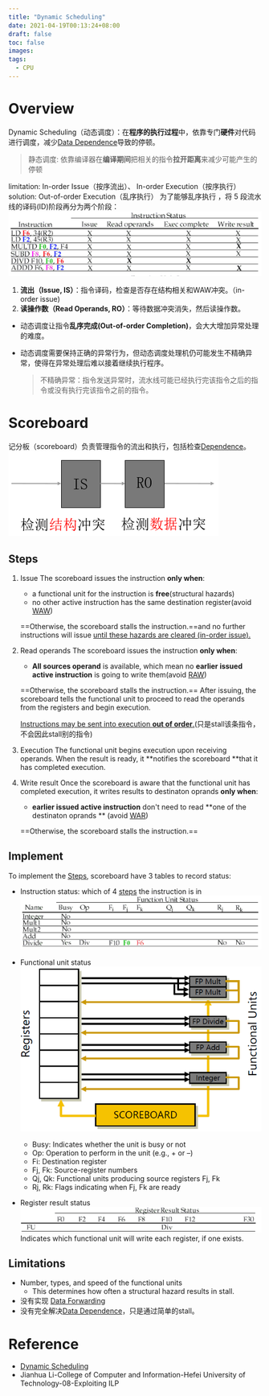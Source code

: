 ```yaml
---
title: "Dynamic Scheduling"
date: 2021-04-19T00:13:24+08:00
draft: false
toc: false
images:
tags:
  - CPU
---
```

# Overview
Dynamic Scheduling（动态调度）：在**程序的执行过程**中，依靠专门**硬件**对代码进行调度，减少[Data Dependence](Dependence.md#Data%20Dependence)导致的停顿。
>静态调度: 依靠编译器在**编译期间**把相关的指令**拉开距离**来减少可能产生的停顿

limitation: In-order Issue（按序流出）、 In-order Execution（按序执行）
solution: Out-of-order Execution（乱序执行）
为了能够乱序执行 ，将 5 段流水线的译码(ID)阶段再分为两个阶段：
![525](https://raw.githubusercontent.com/cluckl/Pinnned-repo/master/img/20210424155306.png)

1. **流出（Issue, IS）**：指令译码，检查是否存在结构相关和WAW冲突。（in-order	issue)
2. **读操作数（Read Operands, RO）**：等待数据冲突消失，然后读操作数。

* 动态调度让指令**乱序完成(Out-of-order Completion)**，会大大增加异常处理的难度。
* 动态调度需要保持正确的异常行为，但动态调度处理机仍可能发生不精确异常，使得在异常处理后难以接着继续执行程序。
	
	> 不精确异常：指令发送异常时，流水线可能已经执行完该指令之后的指令或没有执行完该指令之前的指令。

# Scoreboard
记分板（scoreboard）负责管理指令的流出和执行，包括检查[Dependence](Dependence.md)。
![](https://raw.githubusercontent.com/cluckl/Pinnned-repo/master/img/20210424155307.png)
## Steps
1. Issue
	The scoreboard issues the instruction **only when**:
	* a functional unit for the instruction is **free**(structural hazards)
	* no other active instruction  has the same destination register(avoid [WAW](Dependence.md#WAW)) 
	
	==Otherwise,  the scoreboard stalls the instruction.==and no further instructions will issue <u>until these hazards are cleared (in-order issue).</u>

2. Read operands
	The scoreboard issues the instruction **only when**:
	* **All sources operand** is available, which mean no **earlier issued active instruction** is going  to write them(avoid [RAW](Dependence.md#RAW)) 
	
	==Otherwise,  the scoreboard stalls the instruction.==
	After issuing, the  scoreboard tells the functional unit to proceed to read the operands from the  registers and begin execution. 
	
	<u>	Instructions may be sent into execution **out of order**.</u>(只是stall该条指令，不会因此stall别的指令)
3. Execution
	The functional unit begins execution upon receiving operands. When the result is ready, it **notifies the scoreboard **that it has completed execution.
4. Write result
	Once the scoreboard is aware that the functional unit has completed execution, it writes results to destinaton oprands **only when**:
	* **earlier issued active instruction** don't need to read **one of the destinaton oprands ** (avoid [WAR](Dependence.md#WAR)) 
	
	==Otherwise,  the scoreboard stalls the instruction.==
	
## Implement
To implement the [Steps](#Steps), scoreboard have 3 tables to record status:
* Instruction status: which of 4 [steps](#Steps) the instruction is in
	![](https://raw.githubusercontent.com/cluckl/Pinnned-repo/master/img/20210424155308.png)
	
* Functional unit status
	![](https://raw.githubusercontent.com/cluckl/Pinnned-repo/master/img/20210424155309.png)
	* Busy: Indicates whether the unit is busy or not
	* Op: Operation to perform in the unit (e.g., + or –)  
	* Fi: Destination register
	* Fj, Fk: Source-register numbers
	* Qj, Qk: Functional units producing source registers Fj, Fk
	* Rj, Rk: Flags indicating when Fj, Fk are ready

* Register result status
	![](https://raw.githubusercontent.com/cluckl/Pinnned-repo/master/img/20210424155310.png)
	Indicates which functional unit will write each register, if one exists.  
	
## Limitations
* Number, types, and speed of the functional units
	* This determines how often a structural hazard results in stall.
* 没有实现 [Data Forwarding](Dependence.md#Data%20Forwarding)
* 没有完全解决[Data Dependence](Dependence.md#Data%20Dependence)，只是通过简单的stall。

# Reference
* [Dynamic Scheduling](http://ece-research.unm.edu/jimp/611/slides/chap4_3.html)
* Jianhua Li-College of Computer and Information-Hefei University of Technology-08-Exploiting ILP 